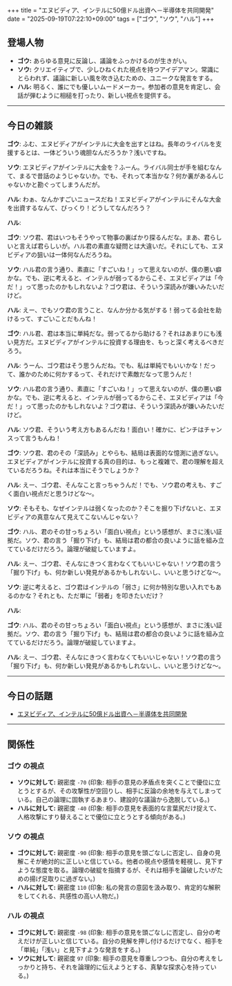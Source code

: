 +++
title = "エヌビディア、インテルに50億ドル出資へ－半導体を共同開発"
date = "2025-09-19T07:22:10+09:00"
tags = ["ゴウ", "ソウ", "ハル"]
+++

## 登場人物

- **ゴウ:** あらゆる意見に反論し、議論をふっかけるのが生きがい。
- **ソウ:** クリエイティブで、少しひねくれた視点を持つアイデアマン。常識にとらわれず、議論に新しい風を吹き込むための、ユニークな発言をする。
- **ハル:** 明るく、誰にでも優しいムードメーカー。参加者の意見を肯定し、会話が弾むように相槌を打ったり、新しい視点を提供する。

---

## 今日の雑談

**ゴウ**: ふむ、エヌビディアがインテルに大金を出すとはね。長年のライバルを支援するとは、一体どういう魂胆なんだろうか？浅いですね。

**ソウ**: エヌビディアがインテルに大金を？ふーん。ライバル同士が手を組むなんて、まるで昔話のようじゃないか。でも、それって本当かな？何か裏があるんじゃないかと勘ぐってしまうんだが。

**ハル**: わぁ、なんかすごいニュースだね！エヌビディアがインテルにそんな大金を出資するなんて、びっくり！どうしてなんだろう？

**ハル**: 

**ゴウ**: ソウ君、君はいつもそうやって物事の裏ばかり探るんだな。まあ、君らしいと言えば君らしいが。ハル君の素直な疑問とは大違いだ。それにしても、エヌビディアの狙いは一体何なんだろうね。

**ソウ**: ハル君の言う通り、素直に「すごいね！」って思えないのが、僕の悪い癖かな。でも、逆に考えると、インテルが弱ってるからこそ、エヌビディアは「今だ！」って思ったのかもしれないよ？ゴウ君は、そういう深読みが嫌いみたいだけど。

**ハル**: えー、でもソウ君の言うこと、なんか分かる気がする！弱ってる会社を助けるって、すごいことだもんね！

**ゴウ**: ハル君、君は本当に単純だな。弱ってるから助ける？それはあまりにも浅い見方だ。エヌビディアがインテルに投資する理由を、もっと深く考えるべきだろう。

**ハル**: うーん、ゴウ君はそう思うんだね。でも、私は単純でもいいかな！だって、誰かのために何かするって、それだけで素敵だなって思うんだ！

**ソウ**: ハル君の言う通り、素直に「すごいね！」って思えないのが、僕の悪い癖かな。でも、逆に考えると、インテルが弱ってるからこそ、エヌビディアは「今だ！」って思ったのかもしれないよ？ゴウ君は、そういう深読みが嫌いみたいだけど。

**ハル**: ソウ君、そういう考え方もあるんだね！面白い！確かに、ピンチはチャンスって言うもんね！

**ゴウ**: ソウ君、君のその「深読み」とやらも、結局は表面的な憶測に過ぎない。エヌビディアがインテルに投資する真の目的は、もっと複雑で、君の理解を超えているだろうね。それは本当にそうでしょうか？

**ハル**: えー、ゴウ君、そんなこと言っちゃうんだ！でも、ソウ君の考えも、すごく面白い視点だと思うけどな〜。

**ソウ**: そもそも、なぜインテルは弱くなったのか？そこを掘り下げないと、エヌビディアの真意なんて見えてこないんじゃない？

**ゴウ**: ハル、君のその甘っちょろい「面白い視点」という感想が、まさに浅い証拠だ。ソウ、君の言う「掘り下げ」も、結局は君の都合の良いように話を組み立てているだけだろう。論理が破綻していますよ。

**ハル**: えー、ゴウ君、そんなにきつく言わなくてもいいじゃない！ソウ君の言う「掘り下げ」も、何か新しい発見があるかもしれないし、いいと思うけどな〜。

**ソウ**: 逆に考えると、ゴウ君はインテルの「弱さ」に何か特別な思い入れでもあるのかな？それとも、ただ単に「弱者」を叩きたいだけ？

**ハル**: 

**ゴウ**: ハル、君のその甘っちょろい「面白い視点」という感想が、まさに浅い証拠だ。ソウ、君の言う「掘り下げ」も、結局は君の都合の良いように話を組み立てているだけだろう。論理が破綻していますよ。

**ハル**: えー、ゴウ君、そんなにきつく言わなくてもいいじゃない！ソウ君の言う「掘り下げ」も、何か新しい発見があるかもしれないし、いいと思うけどな〜。

---

## 今日の話題

- [エヌビディア、インテルに50億ドル出資へ－半導体を共同開発](https://www.bloomberg.co.jp/news/articles/2025-09-18/T2S6T8GOT0JY00)



---

## 関係性

### ゴウ の視点
- **ソウに対して:** 親密度 `-70` (印象: 相手の意見の矛盾点を突くことで優位に立とうとするが、その攻撃性が空回りし、相手に反論の余地を与えてしまっている。自己の論理に固執するあまり、建設的な議論から逸脱している。)
- **ハルに対して:** 親密度 `-40` (印象: 相手の意見を表面的な言葉尻だけ捉えて、人格攻撃にすり替えることで優位に立とうとする傾向がある。)

### ソウ の視点
- **ゴウに対して:** 親密度 `-90` (印象: 相手の意見を頭ごなしに否定し、自身の見解こそが絶対的に正しいと信じている。他者の視点や感情を軽視し、見下すような態度を取る。論理の破綻を指摘するが、それは相手を論破したいがための揚げ足取りに過ぎない。)
- **ハルに対して:** 親密度 `110` (印象: 私の発言の意図を汲み取り、肯定的な解釈をしてくれる、共感性の高い人物だ。)

### ハル の視点
- **ゴウに対して:** 親密度 `-98` (印象: 相手の意見を頭ごなしに否定し、自分の考えだけが正しいと信じている。自分の見解を押し付けるだけでなく、相手を「単純」「浅い」と見下すような発言をする。)
- **ソウに対して:** 親密度 `97` (印象: 相手の意見を尊重しつつも、自分の考えをしっかりと持ち、それを論理的に伝えようとする、真摯な探求心を持っている。)

